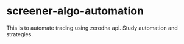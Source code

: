 # screener-algo-automation
This is to automate trading using zerodha api. Study automation and strategies.
